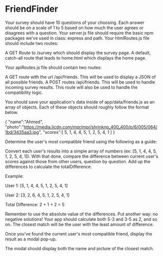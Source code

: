 # FriendFinder
Your survey should have 10 questions of your choosing. Each answer should be on a scale of 1 to 5 based on how much the user agrees or disagrees with a question.
Your server.js file should require the basic npm packages we've used in class: express and path.
Your htmlRoutes.js file should include two routes:



A GET Route to /survey which should display the survey page.
A default, catch-all route that leads to home.html which displays the home page.



Your apiRoutes.js file should contain two routes:



A GET route with the url /api/friends. This will be used to display a JSON of all possible friends.
A POST routes /api/friends. This will be used to handle incoming survey results. This route will also be used to handle the compatibility logic.



You should save your application's data inside of app/data/friends.js as an array of objects. Each of these objects should roughly follow the format below.


{
  "name":"Ahmed",
  "photo":"https://media.licdn.com/mpr/mpr/shrinknp_400_400/p/6/005/064/1bd/3435aa3.jpg",
  "scores":[
      5,
      1,
      4,
      4,
      5,
      1,
      2,
      5,
      4,
      1
    ]
}

Determine the user's most compatible friend using the following as a guide:



Convert each user's results into a simple array of numbers (ex: [5, 1, 4, 4, 5, 1, 2, 5, 4, 1]).
With that done, compare the difference between current user's scores against those from other users, question by question. Add up the differences to calculate the totalDifference.


Example:


User 1: [5, 1, 4, 4, 5, 1, 2, 5, 4, 1]

User 2: [3, 2, 6, 4, 5, 1, 2, 5, 4, 1]

Total Difference: 2 + 1 + 2 = 5





Remember to use the absolute value of the differences. Put another way: no negative solutions! Your app should calculate both 5-3 and 3-5 as 2, and so on.
The closest match will be the user with the least amount of difference.



Once you've found the current user's most compatible friend, display the result as a modal pop-up.


The modal should display both the name and picture of the closest match.
